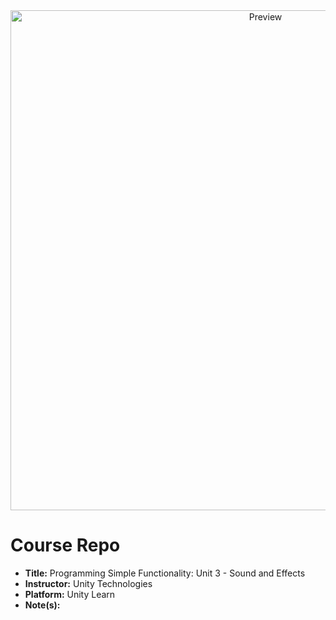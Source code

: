 <div align="center">
  <img alt="Preview" src="./Images/hero.gif" width="800">
</div>

# Course Repo

- **Title:** Programming Simple Functionality: Unit 3 - Sound and Effects
- **Instructor:** Unity Technologies
- **Platform:** Unity Learn
- **Note(s):**
